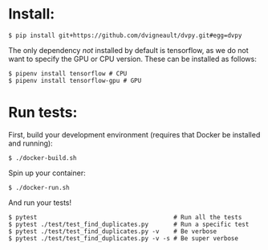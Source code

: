 # Install:

    $ pip install git+https://github.com/dvigneault/dvpy.git#egg=dvpy

The only dependency *not* installed by default is tensorflow, as we do not want to specify the GPU or CPU version.  These can be installed as follows:

    $ pipenv install tensorflow # CPU
    $ pipenv install tensorflow-gpu # GPU

# Run tests:

First, build your development environment (requires that Docker be installed and running):

    $ ./docker-build.sh

Spin up your container:

    $ ./docker-run.sh

And run your tests!

    $ pytest                                      # Run all the tests
    $ pytest ./test/test_find_duplicates.py       # Run a specific test
    $ pytest ./test/test_find_duplicates.py -v    # Be verbose
    $ pytest ./test/test_find_duplicates.py -v -s # Be super verbose

